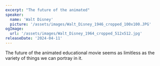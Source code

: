 ```yaml
---
excerpt: "The future of the animated"
speaker:
  name: 'Walt Disney'
  picture: '/assets/images/Walt_Disney_1946_cropped_100x100.JPG'
ogImage:
  url: '/assets/images/Walt_Disney_1964_cropped_512x512.jpg'
releaseDate: '2024-04-11'
---
```


The future of the animated educational movie seems as limitless as the variety of things we can portray in it.
